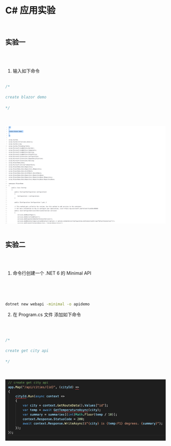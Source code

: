 # **C# 应用实验**
<br/>

## **实验一**
<br/>
<br/>

1. 输入如下命令 

```csharp

/*

create blazor demo 

*/


```


<br/>
<br/>
<img src="./imgs/04/001.png">
<br/>
<br/>


## **实验二**
<br/>
<br/>

1. 命令行创建一个 .NET 6 的 Minimal API
<br/>
<br/>


```bash

dotnet new webapi -minimal -o apidemo


```

2. 在 Program.cs 文件 添加如下命令
<br/>

```csharp

/*

create get city api

*/


```
<br/>
<br/>
<img src="./imgs/04/002.png">
<br/>
<br/>
